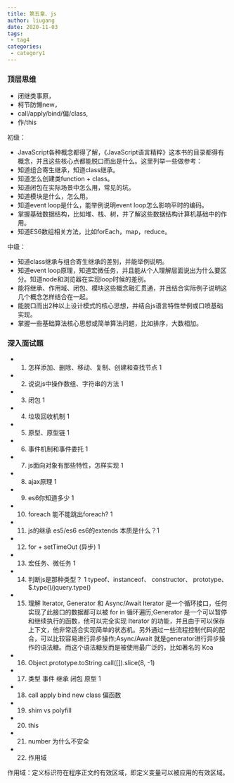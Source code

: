 ```yaml
---
title: 第五章、js
author: liugang
date: 2020-11-03
tags:
 - tag4
categories:
 - category1
---
```


<Boxx  changeTime="5000"/>  

### 顶层思维

* 闭继类事原，
* 柯节防懒new，
* call/apply/bind/偏/class,
* 作/this

初级：

* JavaScript各种概念都得了解，《JavaScript语言精粹》这本书的目录都得有概念，并且这些核心点都能脱口而出是什么。这里列举一些做参考：
* 知道组合寄生继承，知道class继承。
* 知道怎么创建类function + class。
* 知道闭包在实际场景中怎么用，常见的坑。
* 知道模块是什么，怎么用。
* 知道event loop是什么，能举例说明event loop怎么影响平时的编码。
* 掌握基础数据结构，比如堆、栈、树，并了解这些数据结构计算机基础中的作用。
* 知道ES6数组相关方法，比如forEach，map，reduce。

中级：

* 知道class继承与组合寄生继承的差别，并能举例说明。
* 知道event loop原理，知道宏微任务，并且能从个人理解层面说出为什么要区分。知道node和浏览器在实现loop时候的差别。
* 能将继承、作用域、闭包、模块这些概念融汇贯通，并且结合实际例子说明这几个概念怎样结合在一起。
* 能脱口而出2种以上设计模式的核心思想，并结合js语言特性举例或口喷基础实现。
* 掌握一些基础算法核心思想或简单算法问题，比如排序，大数相加。

### 深入面试题

* 1. 怎样添加、删除、移动、复制、创建和查找节点  1
* 2. 说说js中操作数组、字符串的方法 1
* 3. 闭包  1
* 4. 垃圾回收机制  1
* 5. 原型、原型链  1
* 6. 事件机制和事件委托  1
* 7. js面向对象有那些特性，怎样实现  1
* 8. ajax原理 1
* 9. es6你知道多少 1
* 10. foreach  能不能跳出foreach? 1
* 11. js的继承  es5/es6  es6的extends 本质是什么？1
* 12. for +  setTimeOut  (异步) 1
* 13. 宏任务、微任务 1
* 14. 判断js是那种类型？ 1  typeof、instanceof、 constructor、 prototype、 $.type()/jquery.type()
* 15. 理解 Iterator, Generator 和 Async/Await
Iterator 是一个循环接口，任何实现了此接口的数据都可以被 for in 循环遍历;Generator 是一个可以暂停和继续执行的函数，他可以完全实现 Iterator 的功能，并且由于可以保存上下文，他非常适合实现简单的状态机。另外通过一些流程控制代码的配合，可以比较容易进行异步操作;Async/Await 就是generator进行异步操作的语法糖。而这个语法糖反而是被使用最广泛的，比如著名的 Koa
* 16. Object.prototype.toString.call([]).slice(8, -1)
* 17. 类型 事件 继承 闭包 原型 1
* 18. call apply bind new class 偏函数
* 19. shim vs polyfill
* 20. this
* 21. number 为什么不安全
* 22. 作用域

作用域：定义标识符在程序正文的有效区域，即定义变量可以被应用的有效区域。
